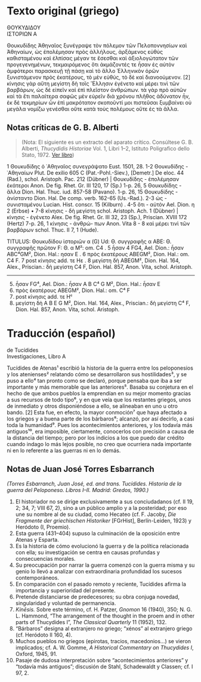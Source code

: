 # Texto original (griego)

ΘΟΥΚΥΔΙΔΟΥ  
ΙΣΤΟΡΙΩΝ Α

Θουκυδίδης Ἀθηναῖος ξυνέγραψε τὸν πόλεμον τῶν Πελοποννησίων καὶ Ἀθηναίων, ὡς ἐπολέμησαν πρὸς ἀλλήλους, ἀρξάμενος εὐθὺς καθισταμένου καὶ ἐλπίσας μέγαν τε ἔσεσθαι καὶ ἀξιολογώτατον τῶν προγεγενημένων, τεκμαιρόμενος ὅτι ἀκμάζοντές τε ἦσαν ἐς αὐτὸν ἀμφότεροι παρασκευῇ τῇ πάσῃ καὶ τὸ ἄλλο Ἑλληνικὸν ὁρῶν ξυνιστάμενον πρὸς ἑκατέρους, τὸ μὲν εὐθύς, τὸ δὲ καὶ διανοούμενον. [2] κίνησις γὰρ αὕτη μεγίστη δὴ τοῖς Ἕλλησιν ἐγένετο καὶ μέρει τινὶ τῶν βαρβάρων, ὡς δὲ εἰπεῖν καὶ ἐπὶ πλεῖστον ἀνθρώπων. τὰ γὰρ πρὸ αὐτῶν καὶ τὰ ἔτι παλαίτερα σαφῶς μὲν εὑρεῖν διὰ χρόνου πλῆθος ἀδύνατον ἦν, ἐκ δὲ τεκμηρίων ὧν ἐπὶ μακρότατον σκοποῦντί μοι πιστεῦσαι ξυμβαίνει οὐ μεγάλα νομίζω γενέσθαι οὔτε κατὰ τοὺς πολέμους οὔτε ἐς τὰ ἄλλα.

## Notas críticas de G. B. Alberti

> (Nota: El siguiente es un extracto del aparato crítico. Consúltese G. B. Alberti, *Thucydidis Historiae* Vol. 1, Libri 1–2, Istituto Poligrafico dello Stato, 1972. [Ver libro](https://archive.org/details/thucydidis-historiae-vol.-i-libri-i-ii/))

1 Θουκυδίδης ὁ ᾿Αθηναῖος συνεγράψατο Eust. 1501, 28. 1-2 Θουκυδίδης - ᾿Αθηναίων Plut. De exilio 605 C (Pat.-Pohl.-Siev.), [Demetr.] De eloc. 44 (Rad.), schol. Aristoph. Pac. 212 (Dübner) | Θουκυδίδης - ἐπολέμησαν ἑκάτεροι Anon. De fig. Rhet. Gr. III 120, 17 (Sp.) 1-p. 26, 5 Θουκυδίδης - ἄλλα Dion. Hal. Thuc. iud. 857-58 (Pavano). 1-p. 26, 15 Θουκυδίδης - ἀνίσταντο Dion. Hal. De comp. verb. 162-65 (Us.-Rad.). 2-3 ὡς - συνισταμένου Lucian. Hist. conscr. 15 (Kilburn) . 4-5 ὅτι - αὐτόν Ael. Dion. η 2 (Erbse) • 7-8 κίνησις - δὴ μεγίστη schol. Aristoph. Ach. 1 (Dübner) | κίνησις - ἐγένετο Alex. De fig. Rhet. Gr. III 32, 23 (Sp.), Priscian. XVIII 172 (Hertz) 7-p. 26, 1 κίνησις - ἀνθρώ- πων Anon. Vita 8 - 8 καὶ μέρει τινὶ τῶν βαρβάρων schol. Thuc. II 7, 1 (Hude).

TITULUS: Θουκυδίδου ἱστοριῶν α (G) Ud: Θ. συγγραφῆς α ABE: Θ. συγγραφῆς πρῶτον F: Θ. α M²: om. C4 . 5 ἦσαν 4 FG4, Ael. Dion.: ἦσαν ABC⁴GM², Dion. Hal.: ησαν Ε . 6 πρὸς ἑκατέρους ABEGM², Dion. Hal.: om. C4 F. 7 post κίνησις add. τε Ηε . 8 μεγίστη δὴ ABEGM², Dion. Hal. 164, Alex., Priscian.: δὴ μεγίστη C4 F, Dion. Hal. 857, Anon. Vita, schol. Aristoph.

---

5. ἦσαν FG⁴, Ael. Dion.: ἦσαν Α B C⁴ G M², Dion. Hal.: ἦσαν Ε  
6. πρὸς ἑκατέρους ΑΒΕGM², Dion. Hal.: om. C⁴ F  
7. post κίνησις add. τε Ηᶜ  
8. μεγίστη δὴ A B E G M², Dion. Hal. 164, Alex., Priscian.: δὴ μεγίστη C⁴ F, Dion. Hal. 857, Anon. Vita, schol. Aristoph.

# Traducción (español)

de Tucídides  
Investigaciones, Libro A

Tucídides de Atenas¹ escribió la historia de la guerra entre los peloponesios y los atenienses² relatando cómo se desarrollaron sus hostilidades³, y se puso a ello⁴ tan pronto como se declaró, porque pensaba que iba a ser importante y más memorable que las anteriores⁵. Basaba su conjetura en el hecho de que ambos pueblos la emprendían en su mejor momento gracias a sus recursos de todo tipo⁶, y en que veía que los restantes griegos, unos de inmediato y otros disponiéndose a ello, se alineaban en uno u otro bando. [2] Esta fue, en efecto, la mayor conmoción⁷ que haya afectado a los griegos y a buena parte de los bárbaros⁸; alcanzó, por así decirlo, a casi toda la humanidad⁹. Pues los acontecimientos anteriores, y los todavía más antiguos¹⁰, era imposible, ciertamente, conocerlos con precisión a causa de la distancia del tiempo; pero por los indicios a los que puedo dar crédito cuando indago lo más lejos posible, no creo que ocurriera nada importante ni en lo referente a las guerras ni en lo demás.

## Notas de Juan José Torres Esbarranch

*(Torres Esbarranch, Juan José, ed. and trans. Tucídides. Historia de la guerra del Peloponeso. Libros I–II. Madrid: Gredos, 1990.)*

1. El historiador no se dirige exclusivamente a sus conciudadanos (cf. II 19, 2; 34, 7; VIII 67, 2), sino a un público amplio y a la posteridad; por eso une su nombre al de su ciudad, como Hecateo (cf. F. Jacoby, *Die Fragmente der griechischen Historiker* [FGrHist], Berlín-Leiden, 1923) y Heródoto (I, Proemio).
2. Esta guerra (431–404) supuso la culminación de la oposición entre Atenas y Esparta.
3. Es la historia de cómo evolucionó la guerra y de la política relacionada con ella; su investigación se centra en causas profundas y consecuencias morales.
4. Su preocupación por narrar la guerra comenzó con la guerra misma y su genio lo llevó a analizar con extraordinaria profundidad los sucesos contemporáneos.
5. En comparación con el pasado remoto y reciente, Tucídides afirma la importancia y superioridad del presente.
6. Pretende distanciarse de predecesores; su obra conjuga novedad, singularidad y voluntad de permanencia.
7. *Kínēsis.* Sobre este término, cf. H. Patzer, *Gnomon* 16 (1940), 350; N. G. L. Hammond, “The arrangement of the thought in the proem and in other parts of Thucydides I”, *The Classical Quarterly* 11 (1952), 132.
8. “Bárbaros” designa al extranjero no griego; “xénos” al extranjero griego (cf. Heródoto II 160, 4).
9. Muchos pueblos no griegos (epirotas, tracios, macedonios…) se vieron implicados; cf. A. W. Gomme, *A Historical Commentary on Thucydides I*, Oxford, 1945, 91.
10. Pasaje de dudosa interpretación sobre “acontecimientos anteriores” y “todavía más antiguos”; discusión de Stahl, Schadewaldt y Classen; cf. I 97, 2.
